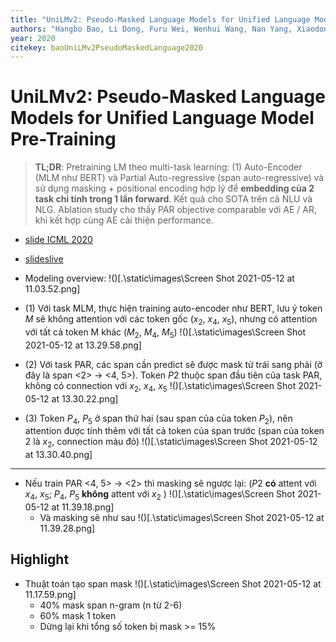 ```yaml
---
title: "UniLMv2: Pseudo-Masked Language Models for Unified Language Model Pre-Training"
authors: "Hangbo Bao, Li Dong, Furu Wei, Wenhui Wang, Nan Yang, Xiaodong Liu, Yu Wang, Songhao Piao, Jianfeng Gao, Ming Zhou, Hsiao-Wuen Hon"
year: 2020
citekey: baoUniLMv2PseudoMaskedLanguage2020
---
```


# UniLMv2: Pseudo-Masked Language Models for Unified Language Model Pre-Training
> **TL;DR**: Pretraining LM theo multi-task learning: (1) Auto-Encoder (MLM như BERT) và Partial Auto-regressive (span auto-regressive) và sử dụng masking + positional encoding hợp lý để **embedding của 2 task chỉ tính trong 1 lần forward**. Kết quả cho SOTA trên cả NLU và NLG. Ablation study cho thấy PAR objective comparable với AE / AR, khi kết hợp cùng AE cải thiện performance.

- [slide ICML 2020](https://icml.cc/media/Slides/icml/2020/virtual(no-parent)-16-15-00UTC-6417-unilmv2_pseudo.pdf)
- [slideslive](https://slideslive.com/38928147)

- Modeling overview: !()[.\static\images\Screen Shot 2021-05-12 at 11.03.52.png]

- (1) Với task MLM, thực hiện training auto-encoder như BERT, lưu ý token $M$ sẽ không attention với các token gốc ($x_2$, $x_4$, $x_5$), nhưng có attention với tất cả token M khác ($M_2$, $M_4$, $M_5$) !()[.\static\images\Screen Shot 2021-05-12 at 13.29.58.png]
- (2) Với task PAR, các span cần predict sẽ được mask từ trái sang phải (ở đây là span <2> -> <4, 5>). Token $P2$ thuộc span đầu tiên của task PAR, không có connection với $x_2$, $x_4$, $x_5$ !()[.\static\images\Screen Shot 2021-05-12 at 13.30.22.png] 
- (3) Token $P_4$, $P_5$ ở span thứ hai (sau span của của token $P_2$), nên attention được tính thêm với tất cả token của span trước (span của token 2 là $x_2$, connection màu đỏ) !()[.\static\images\Screen Shot 2021-05-12 at 13.30.40.png]

--- 
- Nếu train PAR <4, 5> -> <2> thì masking sẽ ngược lại: ($P2$ **có** attent với $x_4$, $x_5$; $P_4$, $P_5$ **không** attent với $x_2$ ) !()[.\static\images\Screen Shot 2021-05-12 at 11.39.18.png]
  - Và masking sẽ như sau !()[.\static\images\Screen Shot 2021-05-12 at 11.39.28.png]

## Highlight
- Thuật toán tạo span mask !()[.\static\images\Screen Shot 2021-05-12 at 11.17.59.png]
  - 40% mask span n-gram (n từ 2-6)
  - 60% mask 1 token
  - Dừng lại khi tổng số token bị mask >= 15%

